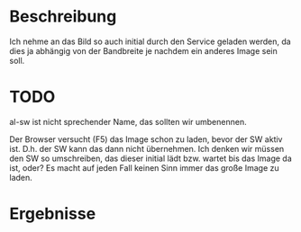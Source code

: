 # Beschreibung
Ich nehme an das Bild so auch initial durch den Service geladen werden,
da dies ja abhängig von der Bandbreite je nachdem ein anderes Image sein
soll.

# TODO
al-sw ist nicht sprechender Name, das sollten wir umbenennen.

Der Browser versucht (F5) das Image schon zu laden, bevor der SW aktiv
ist. D.h. der SW kann das dann nicht übernehmen.
Ich denken wir müssen den SW so umschreiben, das dieser initial lädt bzw.
wartet bis das Image da ist, oder? Es macht auf jeden Fall keinen Sinn 
immer das große Image zu laden.

# Ergebnisse
